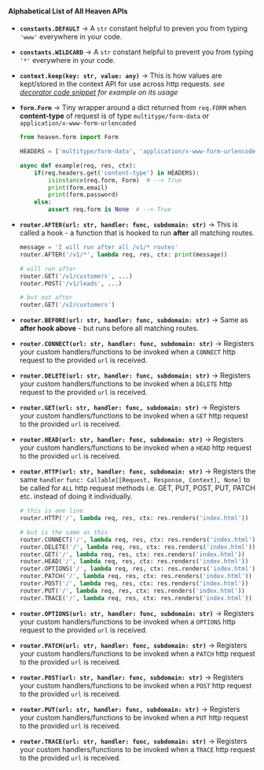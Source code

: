 #### Alphabetical List of All Heaven APIs

- **`constants.DEFAULT`** -> A `str` constant helpful to preven you from typing `'www'` everywhere in your code.

- **`constants.WILDCARD`** -> A `str` constant helpful to prevent you from typing `'*'` everywhere in your code.

- **`context.keep(key: str, value: any)`** -> This is how values are kept/stored in the context API for use across http requests.
    _see [decorator code snippet](examples.md#decorator-functions) for example on its usage_

- **`form.Form`** -> Tiny wrapper around a dict returned from `req.FORM` when **content-type** of request is of type `multitype/form-data` or
    `application/x-www-form-urlencoded`
    ```py
    from heaven.form import Form

    HEADERS = ['multitype/form-data', 'application/x-www-form-urlencoded']

    async def example(req, res, ctx):
        if(req.headers.get('content-type') in HEADERS):
            isinstance(req.form, Form)  # --> True
            print(form.email)
            print(form.password)
        else:
            assert req.form is None  # --> True
    ```

- **`router.AFTER(url: str, handler: func, subdomain: str)`** -> This is called a hook - a function that is hooked to run **after** all matching routes.
    ```py
    message = 'I will run after all /v1/* routes'
    router.AFTER('/v1/*', lambda req, res, ctx: print(message))

    # will run after
    router.GET('/v1/customers', ...)
    router.POST('/v1/leads', ...)

    # but not after
    router.GET('/v2/customers')
    ```

- **`router.BEFORE(url: str, handler: func, subdomain: str)`** -> Same as **after hook above** - but runs before all matching routes.

- **`router.CONNECT(url: str, handler: func, subdomain: str)`** -> Registers your custom handlers/functions to be invoked when a `CONNECT` http
    request to the provided `url` is received.

- **`router.DELETE(url: str, handler: func, subdomain: str)`** -> Registers your custom handlers/functions to be invoked when a `DELETE` http
    request to the provided `url` is received.

- **`router.GET(url: str, handler: func, subdomain: str)`** -> Registers your custom handlers/functions to be invoked when a `GET` http
    request to the provided `url` is received.

- **`router.HEAD(url: str, handler: func, subdomain: str)`** -> Registers your custom handlers/functions to be invoked when a `HEAD` http
    request to the provided `url` is received.

- **`router.HTTP(url: str, handler: func, subdomain: str)`** -> Registers the same `handler` `func: Callable[[Request, Response, Context], None]`
     to be called for `ALL` http request methods i.e. GET, PUT, POST, PUT, PATCH etc. instead of doing it individually.
    ```py
    # this is one line
    router.HTTP('/', lambda req, res, ctx: res.renders('index.html'))

    # but is the same as this
    router.CONNECT('/', lambda req, res, ctx: res.renders('index.html'))
    router.DELETE('/', lambda req, res, ctx: res.renders('index.html'))
    router.GET('/', lambda req, res, ctx: res.renders('index.html'))
    router.HEAD('/', lambda req, res, ctx: res.renders('index.html'))
    router.OPTIONS('/', lambda req, res, ctx: res.renders('index.html'))
    router.PATCH('/', lambda req, res, ctx: res.renders('index.html'))
    router.POST('/', lambda req, res, ctx: res.renders('index.html'))
    router.PUT('/', lambda req, res, ctx: res.renders('index.html'))
    router.TRACE('/', lambda req, res, ctx: res.renders('index.html'))
    ```

- **`router.OPTIONS(url: str, handler: func, subdomain: str)`** -> Registers your custom handlers/functions to be invoked when a `OPTIONS` http
    request to the provided `url` is received.

- **`router.PATCH(url: str, handler: func, subdomain: str)`** -> Registers your custom handlers/functions to be invoked when a `PATCH` http
    request to the provided `url` is received.

- **`router.POST(url: str, handler: func, subdomain: str)`** -> Registers your custom handlers/functions to be invoked when a `POST` http
    request to the provided `url` is received.

- **`router.PUT(url: str, handler: func, subdomain: str)`** -> Registers your custom handlers/functions to be invoked when a `PUT` http
    request to the provided `url` is received.

- **`router.TRACE(url: str, handler: func, subdomain: str)`** -> Registers your custom handlers/functions to be invoked when a `TRACE` http
    request to the provided `url` is received.
